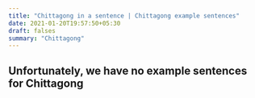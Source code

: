 ```yaml
---
title: "Chittagong in a sentence | Chittagong example sentences"
date: 2021-01-20T19:57:50+05:30
draft: falses
summary: "Chittagong"
---
```

## Unfortunately, we have no example sentences for Chittagong                 
